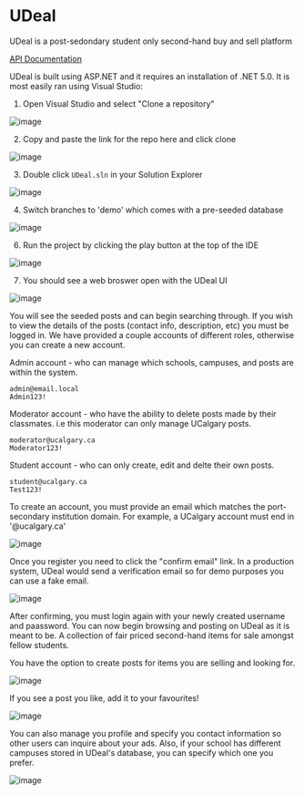 # UDeal

UDeal is a post-sedondary student only second-hand buy and sell platform

[API Documentation](https://documenter.getpostman.com/view/19199386/Uyr5nJwh)

UDeal is built using ASP.NET and it requires an installation of .NET 5.0. It is most easily ran using Visual Studio:

1. Open Visual Studio and select "Clone a repository"

![image](https://user-images.githubusercontent.com/47361247/163654323-2a772e61-be46-4447-9517-a11a171ae2d3.png)
  
2. Copy and paste the link for the repo here and click clone

![image](https://user-images.githubusercontent.com/47361247/163654378-e1c018f1-f7a0-4fb6-9d7b-4de3cfcfdb6d.png)

3. Double click `UDeal.sln` in your Solution Explorer

![image](https://user-images.githubusercontent.com/47361247/163654427-a6c11496-34a1-4ee3-98ed-a7616706c384.png)

4. Switch branches to 'demo' which comes with a pre-seeded database

![image](https://user-images.githubusercontent.com/47361247/163654492-958d5f3b-d6f0-4c4e-a1df-e6299d5b91e0.png)

6. Run the project by clicking the play button at the top of the IDE

![image](https://user-images.githubusercontent.com/47361247/163654475-c9298e0a-afcf-4f7d-9b39-d1d634dae858.png)

7. You should see a web broswer open with the UDeal UI

![image](https://user-images.githubusercontent.com/47361247/163657026-946d554b-8738-4d50-85e0-d5e3408791c1.png)

You will see the seeded posts and can begin searching through. If you wish to view the details of the posts (contact info, description, etc) you must be logged in. We have provided a couple accounts of different roles, otherwise you can create a new account.

 
Admin account - who can manage which schools, campuses, and posts are within the system.
```
admin@email.local
Admin123!
```

Moderator account - who have the ability to delete posts made by their classmates. i.e this moderator can only manage UCalgary posts.
```
moderator@ucalgary.ca
Moderator123!
```

Student account - who can only create, edit and delte their own posts.
```
student@ucalgary.ca
Test123!
```

To create an account, you must provide an email which matches the port-secondary institution domain. For example, a UCalgary account must end in '@ucalgary.ca'

![image](https://user-images.githubusercontent.com/47361247/163658188-f279be0c-30c4-4c0d-a931-1a93e93daa95.png)

Once you register you need to click the "confirm email" link. In a production system, UDeal would send a verification email so for demo purposes you can use a fake email.

![image](https://user-images.githubusercontent.com/47361247/163658250-c5a2f0ca-8779-4acb-9fe3-872b08e9305c.png)

After confirming, you must login again with your newly created username and paassword. You can now begin browsing and posting on UDeal as it is meant to be. A collection of fair priced second-hand items for sale amongst fellow students. 

You have the option to create posts for items you are selling and looking for.

![image](https://user-images.githubusercontent.com/47361247/163658344-3904520d-f8aa-4c65-ad9c-d1c28babba53.png)

If you see a post you like, add it to your favourites!

![image](https://user-images.githubusercontent.com/47361247/163658371-4b7dc4c6-ede1-48d0-9e78-be0c4d95447b.png)

You can also manage you profile and specify you contact information so other users can inquire about your ads. Also, if your school has different campuses stored in UDeal's database, you can specify which one you prefer.

![image](https://user-images.githubusercontent.com/47361247/163658412-09c127cd-367e-472b-8dcc-8d9242110a3c.png)
